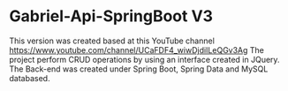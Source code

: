 # Gabriel-Api-SpringBoot V3

This version was created based at this YouTube channel https://www.youtube.com/channel/UCaFDF4_wiwDjdiILeQGv3Ag
The project perform CRUD operations by using an interface created in JQuery.
The Back-end was created under Spring Boot, Spring Data and MySQL databased.

